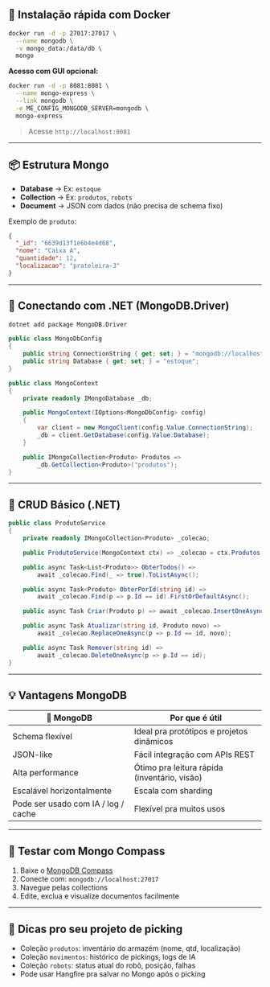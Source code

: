 ## 🚀 Instalação rápida com Docker

```bash
docker run -d -p 27017:27017 \
  --name mongodb \
  -v mongo_data:/data/db \
  mongo
```

**Acesso com GUI opcional:**

```bash
docker run -d -p 8081:8081 \
  --name mongo-express \
  --link mongodb \
  -e ME_CONFIG_MONGODB_SERVER=mongodb \
  mongo-express
```

> Acesse `http://localhost:8081`

---

## 📦 Estrutura Mongo

- **Database** → Ex: `estoque`
- **Collection** → Ex: `produtos`, `robots`
- **Document** → JSON com dados (não precisa de schema fixo)

Exemplo de `produto`:
```json
{
  "_id": "6639d13f1e6b4e4d68",
  "nome": "Caixa A",
  "quantidade": 12,
  "localizacao": "prateleira-3"
}
```

---

## 🔌 Conectando com .NET (MongoDB.Driver)

```bash
dotnet add package MongoDB.Driver
```

```csharp
public class MongoDbConfig
{
    public string ConnectionString { get; set; } = "mongodb://localhost:27017";
    public string Database { get; set; } = "estoque";
}
```

```csharp
public class MongoContext
{
    private readonly IMongoDatabase _db;

    public MongoContext(IOptions<MongoDbConfig> config)
    {
        var client = new MongoClient(config.Value.ConnectionString);
        _db = client.GetDatabase(config.Value.Database);
    }

    public IMongoCollection<Produto> Produtos =>
        _db.GetCollection<Produto>("produtos");
}
```

---

## 🧱 CRUD Básico (.NET)

```csharp
public class ProdutoService
{
    private readonly IMongoCollection<Produto> _colecao;

    public ProdutoService(MongoContext ctx) => _colecao = ctx.Produtos;

    public async Task<List<Produto>> ObterTodos() =>
        await _colecao.Find(_ => true).ToListAsync();

    public async Task<Produto> ObterPorId(string id) =>
        await _colecao.Find(p => p.Id == id).FirstOrDefaultAsync();

    public async Task Criar(Produto p) => await _colecao.InsertOneAsync(p);

    public async Task Atualizar(string id, Produto novo) =>
        await _colecao.ReplaceOneAsync(p => p.Id == id, novo);

    public async Task Remover(string id) =>
        await _colecao.DeleteOneAsync(p => p.Id == id);
}
```

---

## 💡 Vantagens MongoDB

| 💚 MongoDB | Por que é útil |
|------------|----------------|
| Schema flexível | Ideal pra protótipos e projetos dinâmicos |
| JSON-like | Fácil integração com APIs REST |
| Alta performance | Ótimo pra leitura rápida (inventário, visão) |
| Escalável horizontalmente | Escala com sharding |
| Pode ser usado com IA / log / cache | Flexível pra muitos usos |

---

## 🧪 Testar com Mongo Compass

1. Baixe o [MongoDB Compass](https://www.mongodb.com/try/download/compass)
2. Conecte com: `mongodb://localhost:27017`
3. Navegue pelas collections
4. Edite, exclua e visualize documentos facilmente

---

## 🧠 Dicas pro seu projeto de picking

- Coleção `produtos`: inventário do armazém (nome, qtd, localização)
- Coleção `movimentos`: histórico de pickings, logs de IA
- Coleção `robots`: status atual do robô, posição, falhas
- Pode usar Hangfire pra salvar no Mongo após o picking